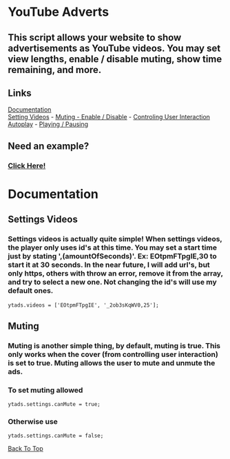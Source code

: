 # YouTube Adverts
## This script allows your website to show advertisements as YouTube videos. You may set view lengths, enable / disable muting, show time remaining, and more.
## Links
[Documentation](#documentation) \
[Setting Videos](#setting-videos) - [Muting - Enable / Disable](#muting) - [Controling User Interaction](#controlling-user-interaction) \
[Autoplay](#autoplay) - [Playing / Pausing](#playing-pausing)
## Need an example?
### [Click Here!](https://darkheart527.github.io/ytads/example)

# Documentation
## Settings Videos
### Settings videos is actually quite simple! When settings videos, the player only uses id's at this time. You may set a start time just by stating ',(amountOfSeconds)'. Ex: EOtpmFTpgIE,30 to start it at 30 seconds. In the near future, I will add url's, but only https, others with throw an error, remove it from the array, and try to select a new one. Not changing the id's will use my default ones.
```
ytads.videos = ['EOtpmFTpgIE', '_2ob3sKqWV0,25'];
```
## Muting
### Muting is another simple thing, by default, muting is true. This only works when the cover (from controlling user interaction) is set to true. Muting allows the user to mute and unmute the ads.
### To set muting allowed
```
ytads.settings.canMute = true;
```
### Otherwise use
```
ytads.settings.canMute = false;
```
[Back To Top](#youtube-adverts)
